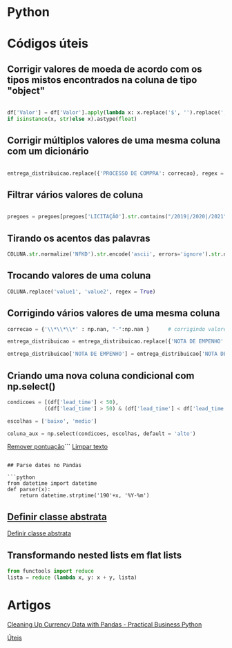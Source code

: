 # Python

# Códigos úteis

## Corrigir valores de moeda de acordo com os tipos mistos encontrados na coluna de tipo "object"

```python

df['Valor'] = df['Valor'].apply(lambda x: x.replace('$', '').replace(',', '')
if isinstance(x, str)else x).astype(float)
```

## Corrigir múltiplos valores de uma mesma coluna com um dicionário

```python

entrega_distribuicao.replace({'PROCESSO DE COMPRA': correcao}, regex = True)
```

## Filtrar vários valores de coluna

```python

pregoes = pregoes[pregoes['LICITAÇÃO'].str.contains("/2019|/2020|/2021")]
```

## Tirando os acentos das palavras

```python
COLUNA.str.normalize('NFKD').str.encode('ascii', errors='ignore').str.decode('utf-8')  
```

## Trocando valores de uma coluna

```python
COLUNA.replace('value1', 'value2', regex = True)
```

## Corrigindo vários valores de uma mesma coluna

```python
correcao = {'\\*\\*\\*' : np.nan, "-":np.nan }      # corrigindo valores de nota de empenho                                                                                    

entrega_distribuicao = entrega_distribuicao.replace({'NOTA DE EMPENHO': correcao}, regex = True)

entrega_distribuicao['NOTA DE EMPENHO'] = entrega_distribuicao['NOTA DE EMPENHO'].astype('float')
```

## Criando uma nova coluna condicional com np.select()

```python
condicoes = [(df['lead_time'] < 50), 
            ((df['lead_time'] > 50) & (df['lead_time'] < df['lead_time'].mean()))]

escolhas = ['baixo', 'medio']

coluna_aux = np.select(condicoes, escolhas, default = 'alto')
```

[Remover pontuação](Remover%20pontuação.md)```
[Limpar texto](Limpar%20texto.md)
```

## Parse dates no Pandas

```python
from datetime import datetime
def parser(x):
    return datetime.strptime('190'+x, '%Y-%m')
```

## [Definir classe abstrata](https://www.python-course.eu/python3_abstract_classes.php)

[Definir classe abstrata](Definir%20classe%20abstrata.md)

## Transformando nested lists em flat lists

```python
from functools import reduce
lista = reduce (lambda x, y: x + y, lista)
```

# Artigos

[Cleaning Up Currency Data with Pandas - Practical Business Python](https://www.notion.so/Cleaning-Up-Currency-Data-with-Pandas-Practical-Business-Python-616f6fd30eaf447fbc4885d668996ba8)

[Úteis](https://www.notion.so/teis-d20f86570ada46bb823b10889a3c8b37)
